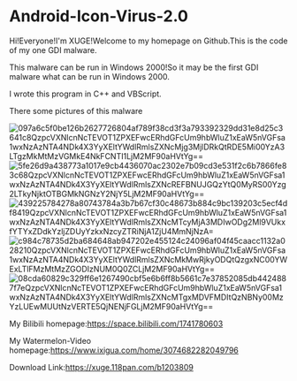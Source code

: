 # Android-Icon-Virus-2.0


Hi!Everyone!I'm XUGE!Welcome to my homepage on Github.This is the code of my one GDI malware.

This malware can be run in Windows 2000!So it may be the first GDI malware what can be run in Windows 2000.

I wrote this program in C++ and VBScript.

There some pictures of this malware

![097a6c5f0be126b2627726804af789f38cd3f3a793392329dd31e8d25c3641c8QzpcVXNlcnNcTEVOT1ZPXEFwcERhdGFcUm9hbWluZ1xEaW5nVGFsa1wxNzAzNTA4NDk4X3YyXEltYWdlRmlsZXNcMjg3MjlDRkQtRDE5Mi00YzA3LTgzMkMtMzVGMkE4NkFCNTI1LjM2MF90aHVtYg==](https://github.com/user-attachments/assets/610d0bb5-c097-4925-94ba-e204cacd6e20)
![5fe26d9a438773a1017e9cb4436070ac2302e7b09cd3e531f2c6b7866fe83c68QzpcVXNlcnNcTEVOT1ZPXEFwcERhdGFcUm9hbWluZ1xEaW5nVGFsa1wxNzAzNTA4NDk4X3YyXEltYWdlRmlsZXNcREFBNUJGQzYtQ0MyRS00Yzg2LTkyNjktOTBGMkNGNzY2NjY5LjM2MF90aHVtYg==](https://github.com/user-attachments/assets/be04fb82-bb8e-4bab-b84f-88c7147d145f)
![439225784278a80743784a3b7b67cf30c48673b884c9bc139203c5ecf4df8419QzpcVXNlcnNcTEVOT1ZPXEFwcERhdGFcUm9hbWluZ1xEaW5nVGFsa1wxNzAzNTA4NDk4X3YyXEltYWdlRmlsZXNcMTcyMjA3MDIwODg2Ml9VUkxfYTYxZDdkYzljZDUyYzkxNzcyZTRiNjA1ZjU4MmNjNzA=](https://github.com/user-attachments/assets/91ba7653-3353-4267-a2cb-a6533fc37d0b)
![c984c78735d2ba684648ab947202e455124c24096af04f45caacc1132a028210QzpcVXNlcnNcTEVOT1ZPXEFwcERhdGFcUm9hbWluZ1xEaW5nVGFsa1wxNzAzNTA4NDk4X3YyXEltYWdlRmlsZXNcMkMwRjkyODQtQzgxNC00YWExLTlFMzMtMzZGODIzNUM0Q0ZCLjM2MF90aHVtYg==](https://github.com/user-attachments/assets/31a6a85d-8a0d-4e51-9841-e2417d52d9fc)
![08cda60829c329ff6e1267490cbf5e6b6ff8b5661c7e37852085db4424887f7eQzpcVXNlcnNcTEVOT1ZPXEFwcERhdGFcUm9hbWluZ1xEaW5nVGFsa1wxNzAzNTA4NDk4X3YyXEltYWdlRmlsZXNcMTgxMDVFMDItQzNBNy00MzYzLUEwMUUtNzVERTE5QjNENjFGLjM2MF90aHVtYg==](https://github.com/user-attachments/assets/75bfcfa7-b5cf-4152-b699-86916190cb0e)

My Bilibili homepage:https://space.bilibili.com/1741780603

My Watermelon-Video homepage:https://www.ixigua.com/home/3074682282049796

Download Link:https://xuge.118pan.com/b1203809
